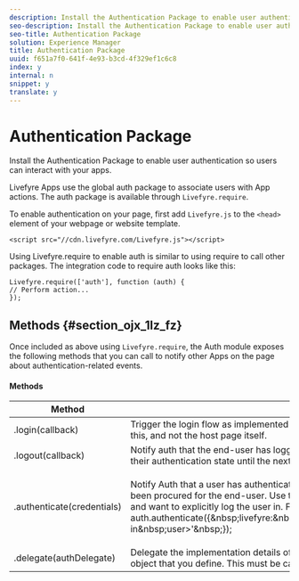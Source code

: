 ```yaml
---
description: Install the Authentication Package to enable user authentication so users can interact with your apps.
seo-description: Install the Authentication Package to enable user authentication so users can interact with your apps.
seo-title: Authentication Package
solution: Experience Manager
title: Authentication Package
uuid: f651a7f0-641f-4e93-b3cd-4f329ef1c6c8
index: y
internal: n
snippet: y
translate: y
---
```


# Authentication Package

Install the Authentication Package to enable user authentication so users can interact with your apps.

Livefyre Apps use the global auth package to associate users with App actions. The auth package is available through `Livefyre.require`.

To enable authentication on your page, first add `Livefyre.js` to the `<head>` element of your webpage or website template.

```
<script src="//cdn.livefyre.com/Livefyre.js"></script>
```

Using Livefyre.require to enable auth is similar to using require to call other packages. The integration code to require auth looks like this:

```
Livefyre.require(['auth'], function (auth) {  
// Perform action... 
});
```

## Methods {#section_ojx_1lz_fz}

Once included as above using `Livefyre.require`, the Auth module exposes the following methods that you can call to notify other Apps on the page about authentication-related events.

#### Methods
<table frame="all" rowsep="1" colsep="1" id="table_zlx_1mz_fz">  
 <thead> 
  <tr> 
   <th class="entry"> Method </th> 
   <th class="entry"> Description </th> 
  </tr> 
 </thead>
 <tbody> 
  <tr> 
   <td> <span class="codeph"> .login(callback) </span> </td> 
   <td> Trigger the login flow as implemented by the registered AuthDelegate. Usually only auth-enabled Apps will call this, and not the host page itself. </td> 
  </tr> 
  <tr> 
   <td> <span class="codeph"> .logout(callback) </span> </td> 
   <td> Notify auth that the end-user has logged out by some external means, and that all relying Apps should clear their authentication state until the next login. This will clear the internal session maintained by Auth. </td> 
  </tr> 
  <tr> 
   <td> <span class="codeph"> .authenticate(credentials) </span> </td> 
   <td> <p>Notify Auth that a user has authenticated by some external means, and a Livefyre Authentication Token has been procured for the end-user. Use this if you set a cookie with the Livefyre token, or have a token for the user and want to explicitly log the user in. For example: 
     <codeblock>
       auth.authenticate({&amp;nbsp;livefyre:&amp;nbsp;'&lt;insert&amp;nbsp;lftoken&amp;nbsp;string&amp;nbsp;for&amp;nbsp;newly&amp;nbsp;logged-in&amp;nbsp;user&gt;'&amp;nbsp;}); 
     </codeblock></p> </td> 
  </tr> 
  <tr> 
   <td> <span class="codeph"> .delegate(authDelegate) </span> </td> 
   <td> Delegate the implementation details of authentication (for example, your custom authentication flow) to an object that you define. This must be called by the host page to enable interactive features of Livefyre Apps. </td> 
  </tr> 
 </tbody> 
</table>

